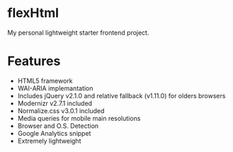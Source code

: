 flexHtml
========

My personal lightweight starter frontend project.


Features
========

- HTML5 framework
- WAI-ARIA implemantation
- Includes jQuery v2.1.0 and relative fallback (v1.11.0) for olders browsers
- Modernizr v2.7.1 included
- Normalize.css v3.0.1 included
- Media queries for mobile main resolutions
- Browser and O.S. Detection
- Google Analytics snippet
- Extremely lightweight
